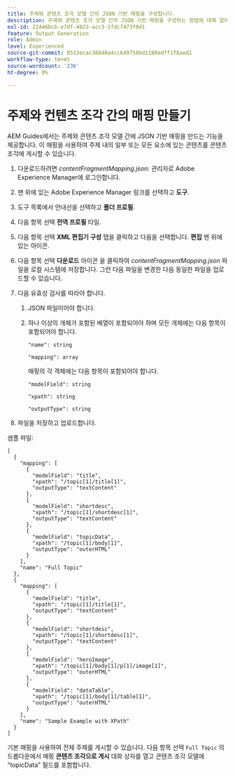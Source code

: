 ```yaml
---
title: 주제와 콘텐츠 조각 모델 간의 JSON 기반 매핑을 구성합니다.
description: 주제와 콘텐츠 조각 모델 간의 JSON 기반 매핑을 구성하는 방법에 대해 알아봅니다.
exl-id: 21446bcb-e7df-4823-acc3-1fdc7473f0d1
feature: Output Generation
role: Admin
level: Experienced
source-git-commit: 0513ecac38840a4cc649758bd1180edff1f8aed1
workflow-type: tm+mt
source-wordcount: '236'
ht-degree: 0%

---
```


# 주제와 컨텐츠 조각 간의 매핑 만들기

AEM Guides에서는 주제와 콘텐츠 조각 모델 간에 JSON 기반 매핑을 만드는 기능을 제공합니다. 이 매핑을 사용하여 주제 내의 일부 또는 모든 요소에 있는 콘텐츠를 콘텐츠 조각에 게시할 수 있습니다.

1. 다운로드하려면 *contentFragmentMapping.json*: 관리자로 Adobe Experience Manager에 로그인합니다.
1. 맨 위에 있는 Adobe Experience Manager 링크를 선택하고 **도구**.
1. 도구 목록에서 안내선을 선택하고 **폴더 프로필**.
1. 다음 항목 선택 **전역 프로필** 타일.
1. 다음 항목 선택 **XML 편집기 구성** 탭을 클릭하고 다음을 선택합니다. **편집** 맨 위에 있는 아이콘.
1. 다음 항목 선택 **다운로드** 아이콘 을 클릭하여 *contentFragmentMapping.json*  파일을 로컬 시스템에 저장합니다. 그런 다음 파일을 변경한 다음 동일한 파일을 업로드할 수 있습니다.

1. 다음 유효성 검사를 따라야 합니다.

   1. JSON 파일이어야 합니다.
   2. 하나 이상의 개체가 포함된 배열이 포함되어야 하며 모든 개체에는 다음 항목이 포함되어야 합니다.


      `"name": string `

      `"mapping": array`

      매핑의 각 객체에는 다음 항목이 포함되어야 합니다.

      `"modelField": string`

      `"xpath": string`

      `"outputType": string`
1. 파일을 저장하고 업로드합니다.

샘플 파일:

```
[
  {
    "mapping": [
      {
        "modelField": "title",
        "xpath": "/topic[1]/title[1]",
        "outputType": "textContent"
      },
      {
        "modelField": "shortdesc",
        "xpath": "/topic[1]/shortdesc[1]",
        "outputType": "textContent"
      },
      {
        "modelField": "topicData",
        "xpath": "/topic[1]/body[1]",
        "outputType": "outerHTML"
      }
    ],
    "name": "Full Topic"
  },
  {
    "mapping": [
      {
        "modelField": "title",
        "xpath": "/topic[1]/title[1]",
        "outputType": "textContent"
      },
      {
        "modelField": "shortdesc",
        "xpath": "/topic[1]/shortdesc[1]",
        "outputType": "textContent"
      },
      {
        "modelField": "heroImage",
        "xpath": "/topic[1]/body[1]/p[1]/image[1]",
        "outputType": "outerHTML"
      },
      {
        "modelField": "dataTable",
        "xpath": "/topic[1]/body[1]/table[1]",
        "outputType": "outerHTML"
      }
    ],
    "name": "Sample Example with XPath"
  }
]
```

기본 매핑을 사용하여 전체 주제를 게시할 수 있습니다. 다음 항목 선택 `Full Topic` 의 드롭다운에서 매핑 **콘텐츠 조각으로 게시** 대화 상자를 열고 콘텐츠 조각 모델에 &quot;topicData&quot; 필드를 포함합니다.
